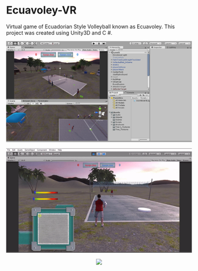 # Ecuavoley-VR

Virtual game of Ecuadorian Style Volleyball known as Ecuavoley. This project was created using Unity3D and C #.

<p align="center">
  <img src="https://github.com/moonbeam5115/Ecuavoley-VR/blob/main/img/UnityGUI.JPG" width="600">
</p>


<p align="center">
  <img src="https://github.com/moonbeam5115/Ecuavoley-VR/blob/main/img/serveGIF.gif" width="600">
</p>


<p align="center">
  <img src="https://github.com/moonbeam5115/Ecuavoley-VR/blob/main/img/walkingGIF.gif" width="600">
</p>
